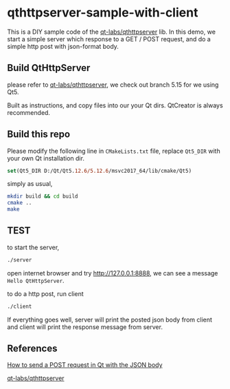 # qthttpserver-sample-with-client

This is a DIY sample code of the [qt-labs/qthttpserver](https://github.com/qt-labs/qthttpserver) lib. In this demo, we start a simple server which response to a GET / POST request,  and do a simple http post with json-format body.

## Build QtHttpServer

please refer to [qt-labs/qthttpserver](https://github.com/qt-labs/qthttpserver), we check out branch 5.15 for we using Qt5.

Built as instructions, and copy files into our your Qt dirs. QtCreator is always recommended.

## Build this repo

Please modify the following line in `CMakeLists.txt` file, replace `Qt5_DIR` with your own Qt installation dir.

```cmake
set(Qt5_DIR D:/Qt/Qt5.12.6/5.12.6/msvc2017_64/lib/cmake/Qt5)
```

simply as usual,

```bash
mkdir build && cd build
cmake ..
make
```

## TEST

to start the server,

```bash
./server 
```

open internet browser and try http://127.0.0.1:8888, we can see a message `Hello QtHttpServer`.

to do a http post, run client

```bash
./client
```

If everything goes well, server will print the posted json body from client and client will print the response message from server.

## References

[How to send a POST request in Qt with the JSON body](https://stackoverflow.com/questions/60107604/how-to-send-a-post-request-in-qt-with-the-json-body)

[qt-labs/qthttpserver](https://github.com/qt-labs/qthttpserver)